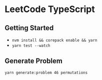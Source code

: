 # LeetCode TypeScript

## Getting Started

-   `nvm install && corepack enable && yarn`
-   `yarn test --watch`

## Generate Problem

```sh
yarn generate:problem 46 permutations
```
